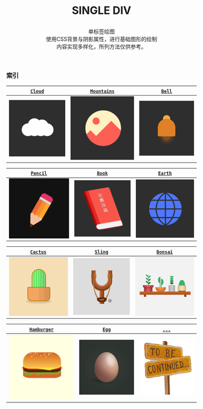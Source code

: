 # <p align=center>SINGLE DIV</p>

<p align=center>
单标签绘图
<br>使用CSS背景与阴影属性，进行基础图形的绘制
<br>内容实现多样化，所列方法仅供参考。</p>
<br>

### 索引
<!-- 1 -->
| [`Cloud`](/src/SingleDiv/Cloud.html) |  [`Mountains`](/src/SingleDiv/Mountains.html) | [`Bell`](/src/SingleDiv/Bell.html) |
|:---:|:---:|:---:|
|<img src="/public/thumb/cloud.png"> | <img src="/public/thumb/mountains.png">|<img src="/public/thumb/bell.png"> | 

<!-- 2 -->
| [`Pencil`](/src/SingleDiv/Pencil.html) |  [`Book`](/src/SingleDiv/Book.html) | [`Earth`](/src/SingleDiv/Earth.html) |
|:---:|:---:|:---:|
|<img src="/public/thumb/pencil.png"> | <img src="/public/thumb/book.png">|<img src="/public/thumb/earth.png"> |

<!-- 3 -->
| [`Cactus`](/src/SingleDiv/Cactus.html) |  [`Sling`](/src/SingleDiv/Sling.html) | [`Bonsai`](/src/SingleDiv/Bonsai.html) |
|:---:|:---:|:---:|
|<img src="/public/thumb/cactus.png"> | <img src="/public/thumb/slingshot.png">|<img src="/public/thumb/bonsai.png"> |

<!-- 4 -->
| [`Hamburger`](/src/SingleDiv/Hamburger.html) |  [`Egg`](/src/SingleDiv/Egg.html) | [`...`]() |
|:---:|:---:|:---:|
|<img src="/public/thumb/hamburger.png"> | <img src="/public/thumb/egg.png">|<img src="/public/thumb/continue.png"> |

